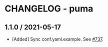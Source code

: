 # CHANGELOG - puma

## 1.1.0 / 2021-05-17

* [Added] Sync conf.yaml.example. See [#737](https://github.com/DataDog/integrations-extras/pull/737).

